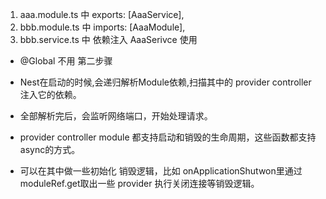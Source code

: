 1. aaa.module.ts 中 exports: [AaaService],
2. bbb.module.ts 中 imports: [AaaModule],
3. bbb.service.ts 中 依赖注入 AaaSerivce 使用

- @Global 不用 第二步骤

* Nest在启动的时候,会递归解析Module依赖,扫描其中的 provider controller 注入它的依赖。
* 全部解析完后，会监听网络端口，开始处理请求。

* provider controller module 都支持启动和销毁的生命周期，这些函数都支持 async的方式。
* 可以在其中做一些初始化 销毁逻辑，比如 onApplicationShutwon里通过 moduleRef.get取出一些 provider 执行关闭连接等销毁逻辑。
